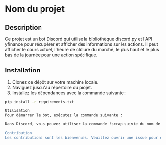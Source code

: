 # Nom du projet

## Description

Ce projet est un bot Discord qui utilise la bibliothèque discord.py et l'API yfinance pour récupérer et afficher des informations sur les actions. Il peut afficher le cours actuel, l'heure de clôture du marché, le plus haut et le plus bas de la journée pour une action spécifique.

## Installation

1. Clonez ce dépôt sur votre machine locale.
2. Naviguez jusqu'au répertoire du projet.
3. Installez les dépendances avec la commande suivante :

```sh
pip install -r requirements.txt

Utilisation
Pour démarrer le bot, exécutez la commande suivante :

Dans Discord, vous pouvez utiliser la commande !scrap suivie du nom de l'action pour obtenir des informations sur cette action. Par exemple :

Contribution
Les contributions sont les bienvenues. Veuillez ouvrir une issue pour discuter de la modification que vous souhaitez apporter, ou ouvrez directement une pull request.